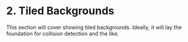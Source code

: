 # 2. Tiled Backgrounds

This section will cover showing tiled backgrounds.  Ideally, it will lay the foundation for collision detection and the like.



